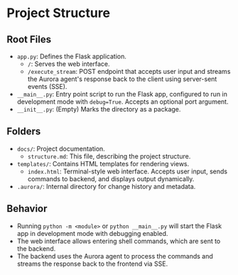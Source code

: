 # Project Structure

## Root Files
- `app.py`: Defines the Flask application.
  - `/`: Serves the web interface.
  - `/execute_stream`: POST endpoint that accepts user input and streams the Aurora agent's response back to the client using server-sent events (SSE).
- `__main__.py`: Entry point script to run the Flask app, configured to run in development mode with `debug=True`. Accepts an optional port argument.
- `__init__.py`: (Empty) Marks the directory as a package.

## Folders
- `docs/`: Project documentation.
  - `structure.md`: This file, describing the project structure.
- `templates/`: Contains HTML templates for rendering views.
  - `index.html`: Terminal-style web interface. Accepts user input, sends commands to backend, and displays output dynamically.
- `.aurora/`: Internal directory for change history and metadata.

## Behavior
- Running `python -m <module>` or `python __main__.py` will start the Flask app in development mode with debugging enabled.
- The web interface allows entering shell commands, which are sent to the backend.
- The backend uses the Aurora agent to process the commands and streams the response back to the frontend via SSE.
